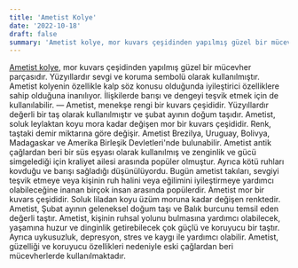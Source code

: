```yaml
---
title: 'Ametist Kolye'
date: '2022-10-18'
draft: false
summary: 'Ametist kolye, mor kuvars çeşidinden yapılmış güzel bir mücevher parçasıdır. Yüzyıllardır sevgi ve koruma sembolü olarak kullanılmıştır.'
---
```


[Ametist kolye](https://www.dogaltaslardukkani.com/dogal-tas-kolye/), mor kuvars çeşidinden yapılmış güzel bir mücevher parçasıdır. Yüzyıllardır sevgi ve koruma sembolü olarak kullanılmıştır.
Ametist kolyenin özellikle kalp söz konusu olduğunda iyileştirici özelliklere sahip olduğuna inanılıyor. İlişkilerde barışı ve dengeyi teşvik etmek için de kullanılabilir.
—
Ametist, menekşe rengi bir kuvars çeşididir. Yüzyıllardır değerli bir taş olarak kullanılmıştır ve şubat ayının doğum taşıdır.
Ametist, soluk leylaktan koyu mora kadar değişen mor bir kuvars çeşididir. Renk, taştaki demir miktarına göre değişir. Ametist Brezilya, Uruguay, Bolivya, Madagaskar ve Amerika Birleşik Devletleri'nde bulunabilir.
Ametist antik çağlardan beri bir süs eşyası olarak kullanılmış ve zenginlik ve gücü simgelediği için kraliyet ailesi arasında popüler olmuştur. Ayrıca kötü ruhları kovduğu ve barışı sağladığı düşünülüyordu. Bugün ametist takıları, sevgiyi teşvik etmeye veya kişinin ruh halini veya eğilimini iyileştirmeye yardımcı olabileceğine inanan birçok insan arasında popülerdir.
Ametist mor bir kuvars çeşididir. Soluk liladan koyu üzüm moruna kadar değişen renktedir. Ametist, Şubat ayının geleneksel doğum taşı ve Balık burcunu temsil eden değerli taştır.
Ametist, kişinin ruhsal yolunu bulmasına yardımcı olabilecek, yaşamına huzur ve dinginlik getirebilecek çok güçlü ve koruyucu bir taştır. Ayrıca uykusuzluk, depresyon, stres ve kaygı ile yardımcı olabilir. Ametist, güzelliği ve koruyucu özellikleri nedeniyle eski çağlardan beri mücevherlerde kullanılmaktadır.
